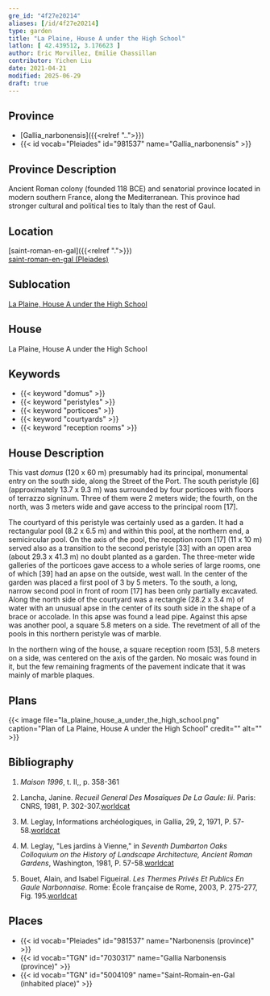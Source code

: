 ```yaml
---
gre_id: "4f27e20214"
aliases: [/id/4f27e20214]
type: garden
title: "La Plaine, House A under the High School"
latlon: [ 42.439512, 3.176623 ]
author: Eric Morvillez, Emilie Chassillan
contributor: Yichen Liu
date: 2021-04-21
modified: 2025-06-29
draft: true
---
```


## Province

- [Gallia_narbonensis]({{<relref "..">}})
- {{< id vocab="Pleiades" id="981537" name="Gallia_narbonensis" >}}

## Province Description

Ancient Roman colony (founded 118 BCE) and senatorial province located in modern southern France, along the Mediterranean. This province had stronger cultural and political ties to Italy than the rest of Gaul.

## Location

[saint-roman-en-gal]({{<relref ".">}}) \
[saint-roman-en-gal (Pleiades)](#)

## Sublocation

[La Plaine, House A under the High School](#)

<!-- ## Sublocation Description -->

## House

La Plaine, House A under the High School

## Keywords

- {{< keyword "domus" >}}
- {{< keyword "peristyles" >}}
- {{< keyword "porticoes" >}}
- {{< keyword "courtyards" >}}
- {{< keyword "reception rooms" >}}

## House Description

This vast *domus* (120 x 60 m) presumably had its principal, monumental entry on the south side, along the Street of the Port. The south peristyle [6] (approximately 13.7 x 9.3 m) was surrounded by four porticoes with floors of terrazzo signinum. Three of them were 2 meters wide; the fourth, on the north, was 3 meters wide and gave access to the principal room [17].

The courtyard of this peristyle was certainly used as a garden. It had a rectangular pool (8.2 x 6.5 m) and within this pool, at the northern end, a semicircular pool. On the axis of the pool, the reception room [17] (11 x 10 m) served also as a transition to the second peristyle [33] with an open area (about 29.3 x 41.3 m) no doubt planted as a garden. The three-meter wide galleries of the porticoes gave access to a whole series of large rooms, one of which [39] had an apse on the outside, west wall. In the center of the garden was placed a first pool of 3 by 5 meters. To the south, a long, narrow second pool in front of room [17] has been only partially excavated. Along the north side of the courtyard was a rectangle (28.2 x 3.4 m) of water with an unusual apse in the center of its south side in the shape of a brace or accolade. In this apse was found a lead pipe. Against this apse was another pool, a square 5.8 meters on a side. The revetment of all of the pools in this northern peristyle was of marble.

In the northern wing of the house, a square reception room [53], 5.8 meters on a side, was centered on the axis of the garden. No mosaic was found in it, but the few remaining fragments of the pavement indicate that it was mainly of marble plaques.

<!-- ## Maps -->

## Plans

{{< image file="la_plaine_house_a_under_the_high_school.png" caption="Plan of La Plaine, House A under the High School" credit="" alt="" >}}

<!-- ## Dates -->

## Bibliography

1. *Maison 1996*, t. II,, p. 358-361


2. Lancha, Janine. *Recueil General Des Mosaïques De La Gaule: Iii*. Paris: CNRS, 1981, P. 302-307.[worldcat](https://search.worldcat.org/title/492310522)


3.  M. Leglay, Informations archéologiques, in Gallia, 29, 2, 1971, P. 57-58.[worldcat](#)

4. M. Leglay, "Les jardins à Vienne," in *Seventh Dumbarton Oaks Colloquium on the History of Landscape Architecture, Ancient Roman Gardens*, Washington, 1981, P. 57-58.[worldcat](#)

5. Bouet, Alain, and Isabel Figueiral. *Les Thermes Privés Et Publics En Gaule Narbonnaise*. Rome: École française de Rome, 2003, P. 275-277, Fig. 195.[worldcat](https://search.worldcat.org/title/43416334)

## Places

- {{< id vocab="Pleiades" id="981537" name="Narbonensis (province)" >}}
- {{< id vocab="TGN" id="7030317" name="Gallia Narbonensis (province)" >}}
- {{< id vocab="TGN" id="5004109" name="Saint-Romain-en-Gal (inhabited place)" >}}
